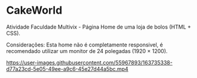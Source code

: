 # CakeWorld
Atividade Faculdade Multivix - Página Home de uma loja de bolos (HTML + CSS).

Considerações: Esta home não é completamente responsivel, é recomendado utilizar um monitor de 24 polegadas (1920 × 1200).

https://user-images.githubusercontent.com/55967893/163735338-d77a23cd-5e05-49ee-a9c6-45e27d44a5bc.mp4
